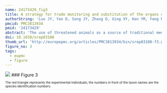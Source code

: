 ```yaml
---
name: 24173429_fig3
title: A strategy for trade monitoring and substitution of the organs of threatened animals.
authorString: 'Luo JY, Yan D, Song JY, Zhang D, Xing XY, Han YM, Yang MH, Dong XP, Peng C, Chen SL, Xiao XH.'
pmcid: PMC3813934
pmid: '24173429'
abstract: 'The use of threatened animals as a source of traditional medicines is accelerating the extinction of such species and imposes great challenges to animal conservation. In this study, we propose a feasible strategy for the conservation of threatened medicinal animals that combines trade monitoring and the search for substitutes. First, DNA barcoding provides a powerful technique for monitoring the trade of animal species, which helps in restricting the excessive use and illegal trade of such species. Second, pharmacological tests have been adopted to evaluate the biological equivalence of threatened and domestic animals; based on such testing, potential substitutes are recommended. Based on a review of threatened animal species and their substitutes, we find that the search for substitutes deserves special attention; however, this work is far from complete. These results may be of great value for the conservation of threatened animals and maintaining the heritage of traditional medicine.'
doi: 10.1038/srep03108
thumb_url: 'http://europepmc.org/articles/PMC3813934/bin/srep03108-f3.gif'
figure_no: 3
tags:
  - eupmc
  - figure
---
```

<img src='http://europepmc.org/articles/PMC3813934/bin/srep03108-f3.jpg' style='max-height: 300px'>
### Figure 3
<p style='font-size: 10px;'><title>Neighbor-joining tree of 313 COI complete gene sequences available at GenBank.</title> The red triangle represents the experimental individuals; the numbers in front of the taxon names are the species identification numbers.</p>